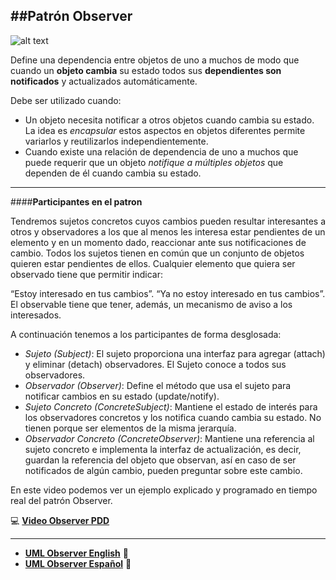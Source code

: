 
##Patrón Observer 
------------------------
![alt text](http://public.blu.livefilestore.com/y1peocRcSNiHwt5xBHWZ68GDXN05ikBhZOnb4-WdE488GWFO2uqVBQEq4o3uKH9fZAPJOu0DvVopjlFkyxA43tk6A/Pattern%20Observer%20-%20Overview.png?psid=1 "Patron Observer")

Define una dependencia entre objetos de uno a muchos de modo que cuando un **objeto cambia** su estado todos sus **dependientes son notificados** y actualizados automáticamente.

Debe ser utilizado cuando:
- Un objeto necesita notificar a otros objetos cuando cambia su estado. La idea es *encapsular* estos aspectos en objetos diferentes permite variarlos y reutilizarlos independientemente.
- Cuando existe una relación de dependencia de uno a muchos que puede requerir que un objeto *notifique a múltiples objetos* que dependen de él cuando cambia su estado.
-------------------------
####**Participantes en el patron** 

Tendremos sujetos concretos cuyos cambios pueden resultar interesantes a otros y observadores a los que al menos les interesa estar pendientes de un elemento y en un momento dado, reaccionar ante sus notificaciones de cambio. Todos los sujetos tienen en común que un conjunto de objetos quieren estar pendientes de ellos. Cualquier elemento que quiera ser observado tiene que permitir indicar:

“Estoy interesado en tus cambios”.
“Ya no estoy interesado en tus cambios”.
El observable tiene que tener, además, un mecanismo de aviso a los interesados.

A continuación tenemos a los participantes de forma desglosada:

- *Sujeto (Subject)*: El sujeto proporciona una interfaz para agregar (attach) y eliminar (detach) observadores. El Sujeto conoce a todos sus observadores.
- *Observador (Observer)*: Define el método que usa el sujeto para notificar cambios en su estado (update/notify).
- *Sujeto Concreto (ConcreteSubject)*: Mantiene el estado de interés para los observadores concretos y los notifica cuando cambia su estado. No tienen porque ser elementos de la misma jerarquía.
- *Observador Concreto (ConcreteObserver)*: Mantiene una referencia al sujeto concreto e implementa la interfaz de actualización, es decir, guardan la referencia del objeto que observan, así en caso de ser notificados de algún cambio, pueden preguntar sobre este cambio.



En este video podemos ver un ejemplo explicado y programado en tiempo real del patrón Observer.

:computer:     **[Video Observer PDD][3]**

------------------------------

- **[UML Observer English][1]** :memo:
- **[UML Observer Español][2]** :memo:


[1]:http://tinyurl.com/UMLObserverEnglish
[2]:http://tinyurl.com/UMLObserverEspanol
[3]:https://www.youtube.com/watch?v=Zt6478Za0zk
